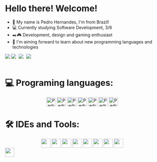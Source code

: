# Hello there! Welcome!
- 👋 My name is Pedro Hernandes, I'm from Brazil! 
- 💻 Currently studying Software Development, 3/6
- ✒️🎮 Development, design and gaming enthusiast
- 🚀 I'm aiming forward to learn about new programming languages and technologies

<img src="https://github.com/user-attachments/assets/267ab737-1063-4525-88e3-a270ae2503f4"/>

<kbd align="center">
 <img src="https://github-readme-streak-stats-five-lac.vercel.app?user=pedro-ls-hernandes&theme=midnight-purple&card_width=1000&stroke=393f48&border=white"/>
 <img src="https://github-readme-stats.vercel.app/api?username=pedro-ls-hernandes&show_icons=true&theme=midnight-purple&card_width=400&stroke=393f48&border=white"/>
 <img src="https://github-readme-stats.vercel.app/api/top-langs/?username=pedro-ls-hernandes&theme=midnight-purple&card_width=400&stroke=393f48&border=white&hide_progress=true)"/>
</kbd>

  <div><br>
    <h1>💻 Programing languages:</h1>
     <div align="center" >
      <img align="center" alt="Pedro-HTML" height="30" widht="40" src="https://img.shields.io/badge/HTML5-black?style=for-the-badge&logo=html5&logoColor=9745F5&border=9745F5">
      <img align="center" alt="Pedro-CSS" height="30" widht="40" src="https://img.shields.io/badge/CSS3-black?style=for-the-badge&logo=css3&logoColor=9745F5">
      <img align="center" alt="Pedro-PHP" height="30" widht="40" src="https://img.shields.io/badge/PHP-black?style=for-the-badge&logo=php&logoColor=9745F5">
      <img align="center" alt="Pedro-JS" height="30" widht="40" src="https://img.shields.io/badge/JavaScript-black?style=for-the-badge&logo=javascript&logoColor=9745F5">
      <img align="center" alt="Pedro-MySQL" height="30" widht="40" src="https://img.shields.io/badge/MySQL-black?style=for-the-badge&logo=mysql&logoColor=9745F5">
      <img align="center" alt="Pedro-C#" height="30" widht="40" src="https://img.shields.io/badge/C%23-black?style=for-the-badge&logo=c-sharp&logoColor=9745F5">
      <img align="center" alt="Pedro-MongoDB" height="30" widht="40" src="https://img.shields.io/badge/MongoDB-black?style=for-the-badge&logo=mongodb&logoColor=9745F5">
     </div>
  </div>
  
  <div>
    <h1>🛠️ IDEs and Tools:</h1>
     <div align="center" >
      <img align="center" alt="" height="30" widht="40" src="https://img.shields.io/badge/Visual_Studio-black?style=for-the-badge&logo=visual%20studio&logoColor=9745F5">
      <img align="center" alt="" height="30" widht="40" src="https://img.shields.io/badge/Visual_Studio_Code-black?style=for-the-badge&logo=visual%20studio%20code&logoColor=9745F5">
      <img align="center" alt="" height="30" widht="40" src="https://img.shields.io/badge/Inkscape-black?style=for-the-badge&logo=Inkscape&logoColor=9745F5">
      <img align="center" alt="" height="30" widht="40" src="https://img.shields.io/badge/gimp-black?style=for-the-badge&logo=gimp&logoColor=9745F5">
      <img align="center" alt="" height="30" widht="40" src="https://img.shields.io/badge/Figma-black?style=for-the-badge&logo=figma&logoColor=9745F5">
      <img align="center" alt="" height="30" widht="40" src="https://img.shields.io/badge/Canva-black.svg?&style=for-the-badge&logo=Canva&logoColor=9745F5">
      <img align="center" alt="" height="30" widht="40" src="https://img.shields.io/badge/Trello-black?style=for-the-badge&logo=trello&logoColor=9745F5">
      <img align="center" alt="" height="30" widht="40" src="https://img.shields.io/badge/Miro-black?style=for-the-badge&logo=Miro&logoColor=9745F5">
     </div>
  </div>
</body>

<img align="center" alt="" height="30" widht="40" src="">
